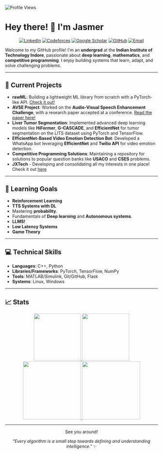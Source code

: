 ![Profile Views](https://komarev.com/ghpvc/?username=TheAlphaJas&color=blue)
# Hey there! 👋 I'm Jasmer

<p align="center">
  <a href="https://www.linkedin.com/in/jasmer-singh-sanjotra-a05b95250/"><img src="https://img.shields.io/badge/LinkedIn-0A66C2?style=for-the-badge&logo=linkedin&logoColor=white" alt="LinkedIn"></a>
  <a href="https://codeforces.com/profile/von_Braun"><img src="https://img.shields.io/badge/Codeforces-1F8ACB?style=for-the-badge&logo=codeforces&logoColor=white" alt="Codeforces"></a>
  <a href="https://scholar.google.com/citations?user=NUCuUbIAAAAJ&hl=en"><img src="https://img.shields.io/badge/Google_Scholar-4285F4?style=for-the-badge&logo=google-scholar&logoColor=white" alt="Google Scholar"></a>
  <a href="https://github.com/TheAlphaJas"><img src="https://img.shields.io/badge/GitHub-181717?style=for-the-badge&logo=github&logoColor=white" alt="GitHub"></a>
  <a href="mailto:jasmer.sanjotra@proton.me"><img src="https://img.shields.io/badge/Email-8B89CC?style=for-the-badge&logo=protonmail&logoColor=white" alt="Email"></a>
</p>

Welcome to my GitHub profile! I'm an **undergrad** at the **Indian Institute of Technology Indore**, passionate about **deep learning**, **mathematics**, and **competitive programming**. I enjoy building systems that learn, adapt, and solve challenging problems.

---

## 🔭 Current Projects
- **rawML**: Building a lightweight ML library from scratch with a PyTorch-like API. [Check it out!](https://github.com/TheAlphaJas/rawML-Python)
- **AVSE Project**: Worked on the **Audio-Visual Speech Enhancement Challenge**, with a research paper accepted at a conference. [Read the paper here!](https://example.com/your-paper-link)
- **Liver Tumor Segmentation**: Implemented advanced deep learning models like **HiFormer**, **G-CASCADE**, and **EfficientNet** for tumor segmentation on the LITS dataset using PyTorch and TensorFlow.
- **EfficientNet-Based Video Emotion Detection Bot**: Developed a WhatsApp bot leveraging **EfficientNet** and **Twilio API** for video emotion detection.
- **Competitive Programming Solutions**: Maintaining a repository for solutions to popular question banks like **USACO** and **CSES** problems.
- **JXTech** - Developing and consolidating all my interests in one place! Check it out [here](https://jxtech-s.github.io/)

---

## 🌱 Learning Goals
- **Reinforcement Learning**
- **TTS Systems with DL**
- Mastering **probability**.
- Fundamentals of **Deep learning** and **Autonomous systems**.
- **LLMS!**
- **Low Latency Systems**
- **Game Theory**

---

## 💻 Technical Skills
- **Languages**: C++, Python
- **Libraries/Frameworks**: PyTorch, TensorFlow, NumPy
- **Tools**: MATLAB/Simulink, Git/GitHub, Flask
- **Systems**: Linux, Windows

---

## 📈 Stats
<div align="center">
  <a href="https://github.com/TheAlphaJas">
   <img height="155em" src="http://github-profile-summary-cards.vercel.app/api/cards/profile-details?username=TheAlphaJas&theme=algolia"/>
   <img height="155em" src="http://github-profile-summary-cards.vercel.app/api/cards/most-commit-language?username=TheAlphaJas&theme=algolia" />
   <img height="191em" src="https://github-readme-stats.vercel.app/api?username=TheAlphaJas&hide_border=true&show=reviews,prs_merged,prs_merged_percentage&theme=algolia" />
   <img height="191em" src="https://github-readme-streak-stats.herokuapp.com/?user=TheAlphaJas&theme=algolia&hide_border=true&stroke=0000"  />
</a>
<br>

---

See you around!

_"Every algorithm is a small step towards defining and understanding intelligence."_ ✨
